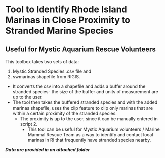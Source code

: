 # Tool to Identify Rhode Island Marinas in Close Proximity to Stranded Marine Species 
## Useful for Mystic Aquarium Rescue Volunteers

This toolbox takes two sets of data: 

1. Mystic Stranded Species .csv file and 
2. swmarinas shapefile from RIGIS.

* It converts the csv into a shapefile and adds a buffer around the stranded species- the size of the buffer and units of measurement are up to the user.
* The tool then takes the buffered stranded species and with the added marinas shapefile, uses the clip feature to clip only marinas that are within a certain proximity of the stranded species.
  * The proximity is up to the user, since it can be manually entered in script 2. 
    * This tool can be useful for Mystic Aquarium volunteers / Marine Mammal Rescue Team as a way to identify and contact local marinas in RI that frequently have stranded species nearby. 

***Data are provided in an attached folder***
